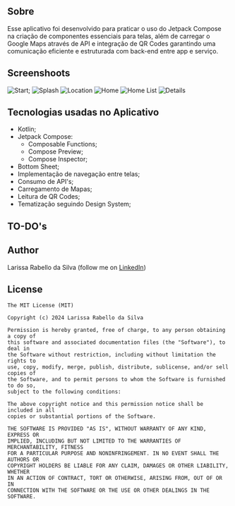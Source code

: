 ## Sobre
Esse aplicativo foi desenvolvido para praticar o uso do Jetpack Compose na criação de componentes essenciais para telas, além de carregar o Google Maps através de API e integração de QR Codes garantindo uma comunicação eficiente e estruturada com back-end entre app e serviço.

## Screenshoots
![Start](https://github.com/user-attachments/assets/840e09f0-2912-4ac6-acb7-b0beefcce39f); 
![Splash](https://github.com/user-attachments/assets/a1426bec-4265-4e14-9867-e288c82cb714)
![Location](https://github.com/user-attachments/assets/70749f79-c8be-4a12-bd44-0534c9dced8f)
![Home](https://github.com/user-attachments/assets/243a0241-c7da-47b9-bb44-9fd34fbcdadd)
![Home List](https://github.com/user-attachments/assets/9518cb0c-e182-411d-84ae-95cc176dc066)
![Details](https://github.com/user-attachments/assets/d1583ebc-0aa6-485c-92f2-e2af67216ce9)

## Tecnologias usadas no Aplicativo
* Kotlin;
* Jetpack Compose:
  * Composable Functions;
  * Compose Preview;
  * Compose Inspector;
* Bottom Sheet;
* Implementação de navegação entre telas;
* Consumo de API's;
* Carregamento de Mapas;
* Leitura de QR Codes;
* Tematização seguindo Design System;

## TO-DO's


## Author
Larissa Rabello da Silva (follow me on [LinkedIn](https://www.linkedin.com/in/larissa-rabello/))

## License
```
The MIT License (MIT)

Copyright (c) 2024 Larissa Rabello da Silva

Permission is hereby granted, free of charge, to any person obtaining a copy of
this software and associated documentation files (the "Software"), to deal in
the Software without restriction, including without limitation the rights to
use, copy, modify, merge, publish, distribute, sublicense, and/or sell copies of
the Software, and to permit persons to whom the Software is furnished to do so,
subject to the following conditions:

The above copyright notice and this permission notice shall be included in all
copies or substantial portions of the Software.

THE SOFTWARE IS PROVIDED "AS IS", WITHOUT WARRANTY OF ANY KIND, EXPRESS OR
IMPLIED, INCLUDING BUT NOT LIMITED TO THE WARRANTIES OF MERCHANTABILITY, FITNESS
FOR A PARTICULAR PURPOSE AND NONINFRINGEMENT. IN NO EVENT SHALL THE AUTHORS OR
COPYRIGHT HOLDERS BE LIABLE FOR ANY CLAIM, DAMAGES OR OTHER LIABILITY, WHETHER
IN AN ACTION OF CONTRACT, TORT OR OTHERWISE, ARISING FROM, OUT OF OR IN
CONNECTION WITH THE SOFTWARE OR THE USE OR OTHER DEALINGS IN THE SOFTWARE.
```
